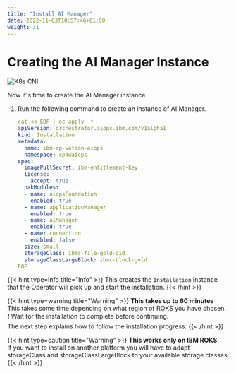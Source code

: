```yaml
---
title: "Install AI Manager"
date: 2022-11-03T10:57:46+01:00
weight: 31
---
```


# Creating the AI Manager Instance


![K8s CNI](/cp4waiops-training/pics/54_aimanager_story.png)


Now it's time to create the AI Manager instance




1. Run the following command to create an instance of AI Manager.

   ```yaml
   cat << EOF | oc apply -f -
   apiVersion: orchestrator.aiops.ibm.com/v1alpha1
   kind: Installation
   metadata:
     name: ibm-cp-watson-aiops
     namespace: cp4waiops
   spec:
     imagePullSecret: ibm-entitlement-key
     license:
       accept: true
     pakModules:
     - name: aiopsFoundation
       enabled: true
     - name: applicationManager
       enabled: true
     - name: aiManager
       enabled: true
     - name: connection
       enabled: false
     size: small
     storageClass: ibmc-file-gold-gid
     storageClassLargeBlock: ibmc-block-gold
   EOF  
   ```

{{< hint type=info title="Info" >}}
This creates the `Installation` instance that the Operator will pick up and start the installation. 
{{< /hint >}}



{{< hint type=warning  title="Warning" >}}
**This takes up to 60 minutes**\
This takes some time depending on what region of ROKS you have chosen.\
❗ Wait for the installation to complete before continuing. \
The next step explains how to follow the installation progress.
{{< /hint >}}

{{< hint type=caution title="Warning" >}}
**This works only on IBM ROKS**\
If you want to install on another platform you will have to adapt storageClass and storageClassLargeBlock to your available storage classes.
{{< /hint >}}



